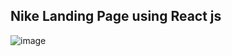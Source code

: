 ## Nike Landing Page using React js
![image](https://github.com/akashkennedy/Nike/assets/116005413/054e28be-72fd-405e-b0f4-b7baacdec115)
